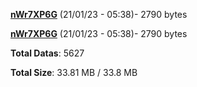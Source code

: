[**nWr7XP6G**](/data/nWr7XP6G.txt) (21/01/23 - 05:38)- 2790 bytes

[**nWr7XP6G**](/data/nWr7XP6G.txt) (21/01/23 - 05:38)- 2790 bytes

**Total Datas**: 5627

**Total Size**: 33.81 MB / 33.8 MB